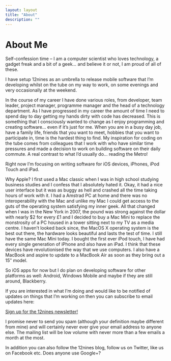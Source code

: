 ```yaml
---
layout: layout
title: "About"
description: ""
---
```


# About Me

Self-confession time – I am a computer scientist who loves technology, a gadget freak and a bit of a geek… and believe it or not, I am proud of all of these.

I have setup 12nines as an umbrella to release mobile software that I’m developing whilst on the tube on my way to work, on some evenings and very occasionally at the weekend.

In the course of my career I have done various roles, from developer, team leader, project manager, programme manager and the head of a technology department. As I have progressed in my career the amount of time I need to spend day to day getting my hands dirty with code has decreased. This is something that I consciously wanted to change as I enjoy programming and creating software… even if it’s just for me. When you are in a busy day job, have a family life, friends that you want to meet, hobbies that you want to participate in, time is the hardest thing to find. My inspiration for coding on the tube comes from colleagues that I work with who have similar time pressures and made a decision to work on building software on their daily commute. A real contrast to what I’d usually do… reading the Metro!

Right now I’m focusing on writing software for iOS devices, iPhones, iPod Touch and iPad.

Why Apple? I first used a Mac classic when I was in high school studying business studies and I confess that I absolutely hated it. Okay, it had a nice user interface but it was as buggy as hell and crashed all the time taking hours of work with it. I had a Amstrad PC at home and there was no interoperability with the Mac and unlike my Mac I could get access to the guts of the operating system satisfying my inner geek. All that changed when I was in the New York in 2007, the pound was strong against the dollar with nearly $2 for every £1 and I decided to buy a Mac Mini to replace the monstrosity of a PC housed in a tower sitting next to my TV as a media centre. I haven’t looked back since, the MacOS X operating system is the best out there, the hardware looks beautiful and lasts the test of time. I still have the same Mac Mini today. I bought the first ever iPod touch, I have had every single generation of iPhone and also have an iPad. I think that these devices have revolutionised the way that we use computers. I also have a MacBook and aspire to update to a MacBook Air as soon as they bring out a 15″ model.

So iOS apps for now but I do plan on developing software for other platforms as well: Android, Windows Mobile and maybe if they are still around, Blackberry.

If you are interested in what I’m doing and would like to be notified of updates on things that I’m working on then you can subscribe to email updates here:

[Sign up for the 12nines newsletter!](http://eepurl.com/jXmY5)

I promise never to send you spam (although your definition maybe different from mine) and will certainly never ever give your email address to anyone else. The mailing list will be low volume with never more than a few emails a month at the most.

In addition you can also follow the 12nines blog, follow us on Twitter, like us on Facebook etc. Does anyone use Google+?
